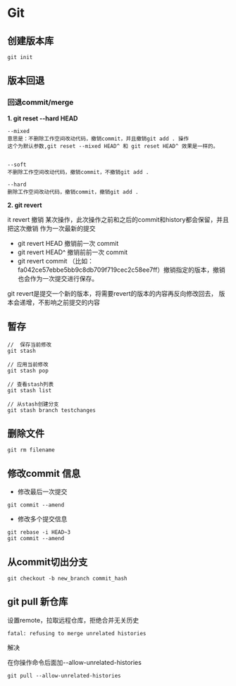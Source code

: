 # Git

## 创建版本库

`git init`

## 版本回退

### 回退commit/merge

**1. git reset --hard HEAD**
 ```
 --mixed 
意思是：不删除工作空间改动代码，撤销commit，并且撤销git add . 操作
这个为默认参数,git reset --mixed HEAD^ 和 git reset HEAD^ 效果是一样的。


--soft  
不删除工作空间改动代码，撤销commit，不撤销git add . 

--hard
删除工作空间改动代码，撤销commit，撤销git add . 

```

**2. git revert**

it revert 撤销 某次操作，此次操作之前和之后的commit和history都会保留，并且把这次撤销
作为一次最新的提交
* git revert HEAD                  撤销前一次 commit
* git revert HEAD^               撤销前前一次 commit
* git revert commit （比如：fa042ce57ebbe5bb9c8db709f719cec2c58ee7ff）撤销指定的版本，撤销也会作为一次提交进行保存。

git revert是提交一个新的版本，将需要revert的版本的内容再反向修改回去，
版本会递增，不影响之前提交的内容

## 暂存
```
//  保存当前修改
git stash

// 应用当前修改
git stash pop

// 查看stash列表
git stash list

// 从stash创建分支
git stash branch testchanges
```

## 删除文件
`git rm filename`

## 修改commit 信息

- 修改最后一次提交

```
git commit --amend
```
- 修改多个提交信息

```
git rebase -i HEAD~3
git commit --amend
```

## 从commit切出分支
```
git checkout -b new_branch commit_hash
```

## git pull 新仓库

设置remote，拉取远程仓库，拒绝合并无关历史
```
fatal: refusing to merge unrelated histories
```
解决

在你操作命令后面加--allow-unrelated-histories

```
git pull --allow-unrelated-histories
```